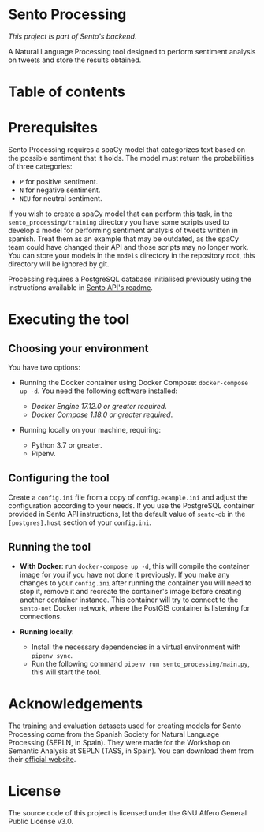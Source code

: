 # Sento Processing

*This project is part of Sento's backend*.

A Natural Language Processing tool designed to perform sentiment analysis
on tweets and store the results obtained.

# Table of contents

# Prerequisites

Sento Processing requires a spaCy model that categorizes text based on the possible sentiment
that it holds. The model must return the probabilities of three categories:

- `P` for positive sentiment.
- `N` for negative sentiment.
- `NEU` for neutral sentiment.

If you wish to create a spaCy model that can perform this task, in the `sento_processing/training`
directory you have some scripts used to develop a model for performing sentiment analysis of
tweets written in spanish. Treat them as an example that may be outdated, as the spaCy team could
have changed their API and those scripts may no longer work. You can store your models in the
`models` directory in the repository root, this directory will be ignored by git.

Processing requires a PostgreSQL database initialised previously using the instructions
available in [Sento API's readme](https://github.com/robgc/sento-api).

# Executing the tool

## Choosing your environment

You have two options:

- Running the Docker container using Docker Compose: `docker-compose up -d`.
  You need the following software installed:
  - _Docker Engine 17.12.0 or greater required_.
  - _Docker Compose 1.18.0 or greater required_.

- Running locally on your machine, requiring:
  - Python 3.7 or greater.
  - Pipenv.

## Configuring the tool

Create a `config.ini` file from a copy of `config.example.ini` and adjust
the configuration according to your needs. If you use the PostgreSQL container
provided in Sento API instructions, let the default value of `sento-db` in the
`[postgres].host` section of your `config.ini`.

## Running the tool

- **With Docker**: run `docker-compose up -d`, this will compile the container image for you if
  you have not done it previously. If you make any changes to your `config.ini` after running
  the container you will need to stop it, remove it and recreate the container's image before
  creating another container instance. This container will try to connect
  to the `sento-net` Docker network, where the PostGIS container is listening for connections.

- **Running locally**:
  - Install the necessary dependencies in a virtual environment with `pipenv sync`.
  - Run the following command `pipenv run sento_processing/main.py`, this will start the tool.

# Acknowledgements

The training and evaluation datasets used for creating models for Sento Processing come from
the Spanish Society for Natural Language Processing (SEPLN, in Spain). They were made for
the Workshop on Semantic Analysis at SEPLN (TASS, in Spain). You can download them
from their [official website](http://www.sepln.org/workshops/tass/).

# License

The source code of this project is licensed under the GNU Affero General Public License v3.0.
